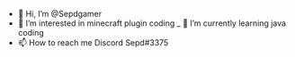 - 👋 Hi, I’m @Sepdgamer
- 👀 I’m interested in minecraft plugin coding
_ 🌱 I’m currently learning java coding 
- 📫 How to reach me Discord Sepd#3375

<!---
Sepdgamer/Sepdgamer is a ✨ special ✨ repository because its `README.md` (this file) appears on your GitHub profile.
You can click the Preview link to take a look at your changes.
--->
